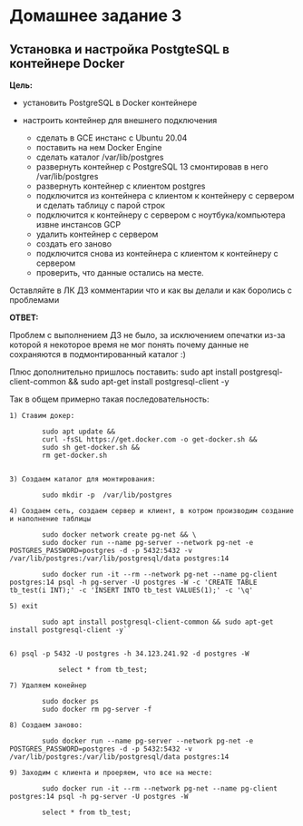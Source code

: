 # Домашнее задание 3
## Установка и настройка PostgteSQL в контейнере Docker

**Цель:**

  - установить PostgreSQL в Docker контейнере
  - настроить контейнер для внешнего подключения


    + сделать в GCE инстанс с Ubuntu 20.04
    + поставить на нем Docker Engine
    + сделать каталог /var/lib/postgres
    + развернуть контейнер с PostgreSQL 13 смонтировав в него /var/lib/postgres
    + развернуть контейнер с клиентом postgres
    + подключится из контейнера с клиентом к контейнеру с сервером и сделать
таблицу с парой строк
    + подключится к контейнеру с сервером с ноутбука/компьютера извне инстансов GCP
    + удалить контейнер с сервером
    + создать его заново
    + подключится снова из контейнера с клиентом к контейнеру с сервером
    + проверить, что данные остались на месте.
	
  Oставляйте в ЛК ДЗ комментарии что и как вы делали и как боролись с проблемами
  
  **ОТВЕТ:**
  
  Проблем с выполнением ДЗ не было, за исключением опечатки из-за которой я некоторое время не мог понять почему данные не сохраняются в подмонтированный каталог :)
  
  Плюс дополнительно пришлось поставить: sudo apt install postgresql-client-common && sudo apt-get install postgresql-client -y
  
  Так в общем примерно такая последовательность:
  
    1) Ставим докер:
	
			sudo apt update && 
			curl -fsSL https://get.docker.com -o get-docker.sh && 
			sudo sh get-docker.sh && 
			rm get-docker.sh 


    3) Создаем каталог для монтирования: 

			sudo mkdir -p  /var/lib/postgres

    4) Создаем сеть, создаем сервер и клиент, в котром производим создание и наполнение таблицы

			sudo docker network create pg-net && \
			sudo docker run --name pg-server --network pg-net -e POSTGRES_PASSWORD=postgres -d -p 5432:5432 -v /var/lib/postgres:/var/lib/postgresql/data postgres:14

			sudo docker run -it --rm --network pg-net --name pg-client postgres:14 psql -h pg-server -U postgres -W -c 'CREATE TABLE tb_test(i INT);' -c 'INSERT INTO tb_test VALUES(1);' -c '\q'

    5) exit

			sudo apt install postgresql-client-common && sudo apt-get install postgresql-client -y``
	

    6) psql -p 5432 -U postgres -h 34.123.241.92 -d postgres -W

				select * from tb_test;

    7) Удаляем конейнер

			sudo docker ps
			sudo docker rm pg-server -f

    8) Создаем заново:

			sudo docker run --name pg-server --network pg-net -e POSTGRES_PASSWORD=postgres -d -p 5432:5432 -v /var/lib/postgres:/var/lib/postgresql/data postgres:14

    9) Заходим с клиента и проеряем, что все на месте:
	
			sudo docker run -it --rm --network pg-net --name pg-client postgres:14 psql -h pg-server -U postgres -W
	
			select * from tb_test;